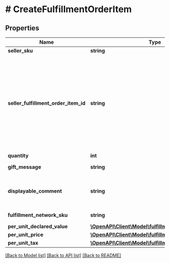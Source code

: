 # # CreateFulfillmentOrderItem

## Properties

Name | Type | Description | Notes
------------ | ------------- | ------------- | -------------
**seller_sku** | **string** | The seller SKU of the item. |
**seller_fulfillment_order_item_id** | **string** | A fulfillment order item identifier that the seller creates to track fulfillment order items. Used to disambiguate multiple fulfillment items that have the same &#x60;SellerSKU&#x60;. For example, the seller might assign different &#x60;SellerFulfillmentOrderItemId&#x60; values to two items in a fulfillment order that share the same &#x60;SellerSKU&#x60; but have different &#x60;GiftMessage&#x60; values. |
**quantity** | **int** | The item quantity. |
**gift_message** | **string** | A message to the gift recipient, if applicable. | [optional]
**displayable_comment** | **string** | Item-specific text that displays in recipient-facing materials such as the outbound shipment packing slip. | [optional]
**fulfillment_network_sku** | **string** | Amazon&#39;s fulfillment network SKU of the item. | [optional]
**per_unit_declared_value** | [**\OpenAPI\Client\Model\fulfillment\outbound\Money**](Money.md) |  | [optional]
**per_unit_price** | [**\OpenAPI\Client\Model\fulfillment\outbound\Money**](Money.md) |  | [optional]
**per_unit_tax** | [**\OpenAPI\Client\Model\fulfillment\outbound\Money**](Money.md) |  | [optional]

[[Back to Model list]](../../README.md#models) [[Back to API list]](../../README.md#endpoints) [[Back to README]](../../README.md)
